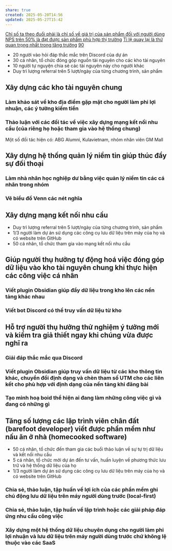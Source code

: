 ```yaml
---
share: true
created: 2025-05-20T14:56
updated: 2025-05-27T15:42
---
```

[Chỉ số ta theo đuổi phải là chỉ số về giá trị của sản phẩm đối với người dùng](../%E2%9A%A1Hi%E1%BB%83u%20bi%E1%BA%BFt%20s%C3%A2u/Qu%E1%BA%A3n%20l%C3%BD%20d%E1%BB%B1%20%C3%A1n,%20ph%C3%A1t%20tri%E1%BB%83n%20s%E1%BA%A3n%20ph%E1%BA%A9m,%20x%C3%A2y%20d%E1%BB%B1ng%20t%E1%BB%95%20ch%E1%BB%A9c/Ph%C3%A1t%20tri%E1%BB%83n%20s%E1%BA%A3n%20ph%E1%BA%A9m/Ch%E1%BB%89%20s%E1%BB%91/Ch%E1%BB%89%20s%E1%BB%91%20ta%20theo%20%C4%91u%E1%BB%95i%20ph%E1%BA%A3i%20l%C3%A0%20ch%E1%BB%89%20s%E1%BB%91%20v%E1%BB%81%20gi%C3%A1%20tr%E1%BB%8B%20c%E1%BB%A7a%20s%E1%BA%A3n%20ph%E1%BA%A9m%20%C4%91%E1%BB%91i%20v%E1%BB%9Bi%20ng%C6%B0%E1%BB%9Di%20d%C3%B9ng.md)
[NPS trên 50% là đạt được sản phẩm phù hợp thị trường](../%E2%9A%A1Hi%E1%BB%83u%20bi%E1%BA%BFt%20s%C3%A2u/Qu%E1%BA%A3n%20l%C3%BD%20d%E1%BB%B1%20%C3%A1n,%20ph%C3%A1t%20tri%E1%BB%83n%20s%E1%BA%A3n%20ph%E1%BA%A9m,%20x%C3%A2y%20d%E1%BB%B1ng%20t%E1%BB%95%20ch%E1%BB%A9c/Ph%C3%A1t%20tri%E1%BB%83n%20s%E1%BA%A3n%20ph%E1%BA%A9m/Ch%E1%BB%89%20s%E1%BB%91/NPS%20tr%C3%AAn%2050%EF%BC%85%20l%C3%A0%20%C4%91%E1%BA%A1t%20%C4%91%C6%B0%E1%BB%A3c%20s%E1%BA%A3n%20ph%E1%BA%A9m%20ph%C3%B9%20h%E1%BB%A3p%20th%E1%BB%8B%20tr%C6%B0%E1%BB%9Dng.md)
[Tỉ lệ quay lại là thứ quan trọng nhất trong tăng trưởng](../%E2%9A%A1Hi%E1%BB%83u%20bi%E1%BA%BFt%20s%C3%A2u/Qu%E1%BA%A3n%20l%C3%BD%20d%E1%BB%B1%20%C3%A1n,%20ph%C3%A1t%20tri%E1%BB%83n%20s%E1%BA%A3n%20ph%E1%BA%A9m,%20x%C3%A2y%20d%E1%BB%B1ng%20t%E1%BB%95%20ch%E1%BB%A9c/Ph%C3%A1t%20tri%E1%BB%83n%20s%E1%BA%A3n%20ph%E1%BA%A9m/Ch%E1%BB%89%20s%E1%BB%91/T%C4%83ng%20tr%C6%B0%E1%BB%9Fng/T%E1%BB%89%20l%E1%BB%87%20quay%20l%E1%BA%A1i%20l%C3%A0%20th%E1%BB%A9%20quan%20tr%E1%BB%8Dng%20nh%E1%BA%A5t%20trong%20t%C4%83ng%20tr%C6%B0%E1%BB%9Fng.md)
[90](90.md)
- 20 người vào hỏi đáp thắc mắc trên Discord của dự án
- 30 cá nhân, tổ chức đóng góp nguồn tài nguyên cho các kho tài nguyên
- 10 người tự nguyện chia sẻ các tài nguyên này cho người khác
- Duy trì lượng referral trên 5 lượt/ngày của từng chương trình, sản phẩm

## Xây dựng các kho tài nguyên chung
### Làm khảo sát về kho địa điểm gặp mặt cho người làm phi lợi nhuận, các ý tưởng kiếm tiền

### Thảo luận với các đối tác về việc xây dựng mạng kết nối nhu cầu (của riêng họ hoặc tham gia vào hệ thống chung)
Một số đối tác hiện có: ABG Alumni, Kulavietnam, nhóm nhân viên GM Mall

## Xây dựng hệ thống quản lý niềm tin giúp thúc đẩy sự đối thoại
### Làm nhà nhân học nghiệp dư bằng việc quản lý niềm tin các cá nhân trong nhóm
### Vẽ biểu đồ Venn các nét nghĩa
## Xây dựng mạng kết nối nhu cầu
- Duy trì lượng referral trên 5 lượt/ngày của từng chương trình, sản phẩm
- 1/3 người làm dự án sử dụng các công cụ lưu dữ liệu trên máy của họ và có website trên GitHub
- 50 cá nhân, tổ chức tham gia vào mạng kết nối nhu cầu

## Giúp người thụ hưởng tự động hoá việc đóng góp dữ liệu vào kho tài nguyên chung khi thực hiện các công việc cá nhân
### Viết plugin Obsidian giúp đẩy dữ liệu trong kho lên các nền tảng khác nhau
### Viết bot Discord có thể truy vấn dữ liệu từ kho

## Hỗ trợ người thụ hưởng thử nghiệm ý tưởng mới và kiểm tra giả thiết ngay khi chúng vừa được nghĩ ra
### Giải đáp thắc mắc qua Discord 
### Viết plugin Obsidian giúp truy vấn dữ liệu từ các kho thông tin khác, chuyển đổi định dạng và chèn tham số UTM cho các liên kết cho phù hợp với định dạng của nền tảng khi đăng bài
### Tạo minh hoạ boid thể hiện ai đang làm những công việc gì và đang có những gì

## Tăng số lượng các lập trình viên chân đất (barefoot developer) viết được phần mềm như nấu ăn ở nhà (homecooked software) 
- 50 cá nhân, tổ chức đến tham gia các buổi thảo luận về sự tự trị dữ liệu và kết nối nhu cầu
- 5 cá nhân, tổ chức mời dự án đến tư vấn, huấn luyện về phương thức lưu trữ và hệ thống dữ liệu của họ
- 1/3 người làm dự án sử dụng các công cụ lưu dữ liệu trên máy của họ và có website trên GitHub
### Chia sẻ, thảo luận, tập huấn về lợi ích của các phần mềm ghi chú động lưu dữ liệu trên máy người dùng trước (local-first) 
### Chia sẻ, thảo luận, tập huấn về lập trình hoặc các giải pháp đáp ứng nhu cầu công việc
### Xây dựng một hệ thống dữ liệu chuyên dụng cho người làm phi lợi nhuận và lưu dữ liệu trên máy người dùng trước chứ không lệ thuộc vào các SaaS
